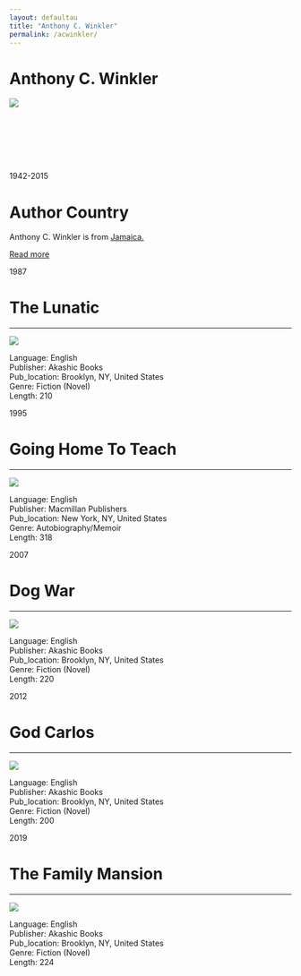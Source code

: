 ```yaml
---
layout: defaultau
title: "Anthony C. Winkler"
permalink: /acwinkler/
---
```

<!-- partial:index.partial.html -->
<div class="content">
    <h1>Anthony C. Winkler</h1>
    <div class="quote">
        <div><img src="https://upload.wikimedia.org/wikipedia/en/4/40/Anthony_C._Winkler.jpg" class="logo"></div>
    </div>
    <div class="timeline">
        <div style="padding-bottom:100px;"></div>
        <div class="block">
            <div class="date right"><p class="right">1942-2015</p></div>
            <div class="dot"></div>
            <div class="left first">
            <div class="author_country">
                <h1>Author Country</h1>
            <div class="aclocation"><p>Anthony C. Winkler is from <a href="{{ site.baseurl }}/4">Jamaica.</a></p></div>
              <div class="acreadmore">  <a href="https://en.wikipedia.org/wiki/Anthony_C._Winkler" target="_blank">Read more</a></div>
            </div>
            </div>
        </div>
        <div class="block">
            <div class="date left"><p class="left">1987</p></div>
            <div class="dot"></div>
            <div class="right hide">
                <h1>The Lunatic</h1><hr>
                <p><img src="https://encrypted-tbn0.gstatic.com/images?q=tbn:ANd9GcQcF_chjcC5i3Jcy7I1cIVVpvmFTCUrM_vSJU-waffkgNEwh0dp"></p>
                <p>
                Language: English<br/>
                Publisher: Akashic Books<br/>
                Pub_location: Brooklyn, NY, United States<br/>
                Genre: Fiction (Novel)<br/>
                Length: 210<br/>                   </p>
            </div>
        </div>
       <div class="block">
            <div class="date right"><p class="right">1995</p></div>
            <div class="dot"></div>
            <div class="left hide">
                <h1>Going Home To Teach</h1><hr>
                <p><img src="https://encrypted-tbn2.gstatic.com/images?q=tbn:ANd9GcQkAe60aQPMW0xr846unPSxpG_RIYxXK5l1SUZ9oVbkK5BsDJYY"></p>
                <p>
                Language: English<br/>
                Publisher: Macmillan Publishers<br/>
                Pub_location: New York, NY, United States<br/>
                Genre: Autobiography/Memoir<br/>
                Length: 318<br/>                   </p>
            </div>
        </div>
       <div class="block">
            <div class="date left"><p class="left">2007</p></div>
            <div class="dot"></div>
            <div class="right hide">
                <h1>Dog War</h1><hr>
                <p><img src="https://m.media-amazon.com/images/I/51h3kY-a4vL._SX373_BO1,204,203,200_.jpg"></p>
                <p>
                Language: English<br/>
                Publisher: Akashic Books<br/>
                Pub_location: Brooklyn, NY, United States<br/>
                Genre: Fiction (Novel)<br/>
                Length: 220<br/>                   </p>
            </div>
        </div>
       <div class="block">
            <div class="date right"><p class="right">2012</p></div>
            <div class="dot"></div>
            <div class="left hide">
                <h1>God Carlos</h1><hr>
                <p><img src="https://m.media-amazon.com/images/I/51hPmUTQ-XL._SY291_BO1,204,203,200_QL40_FMwebp_.jpg"></p>
                <p>
                Language: English<br/>
                Publisher: Akashic Books<br/>
                Pub_location: Brooklyn, NY, United States<br/>
                Genre: Fiction (Novel)<br/>
                Length: 200<br/>                   </p>
            </div>
        </div>
<div class="block">
            <div class="date left"><p class="left">2019</p></div>
            <div class="dot"></div>
            <div class="right hide">
                <h1>The Family Mansion</h1><hr>
                <p><img src="https://m.media-amazon.com/images/I/510uE5hjryL._SX338_BO1,204,203,200_.jpg"></p>
                <p>
                Language: English<br/>
                Publisher: Akashic Books<br/>
                Pub_location: Brooklyn, NY, United States<br/>
                Genre: Fiction (Novel)<br/>
                Length: 224<br/>                   </p>
            </div>
        </div>
  <!-- partial -->
<script src='https://cdnjs.cloudflare.com/ajax/libs/jquery/3.1.1/jquery.min.js'></script><script  src="{{ site.baseurl }}/assets/js/authorscript.js"></script>